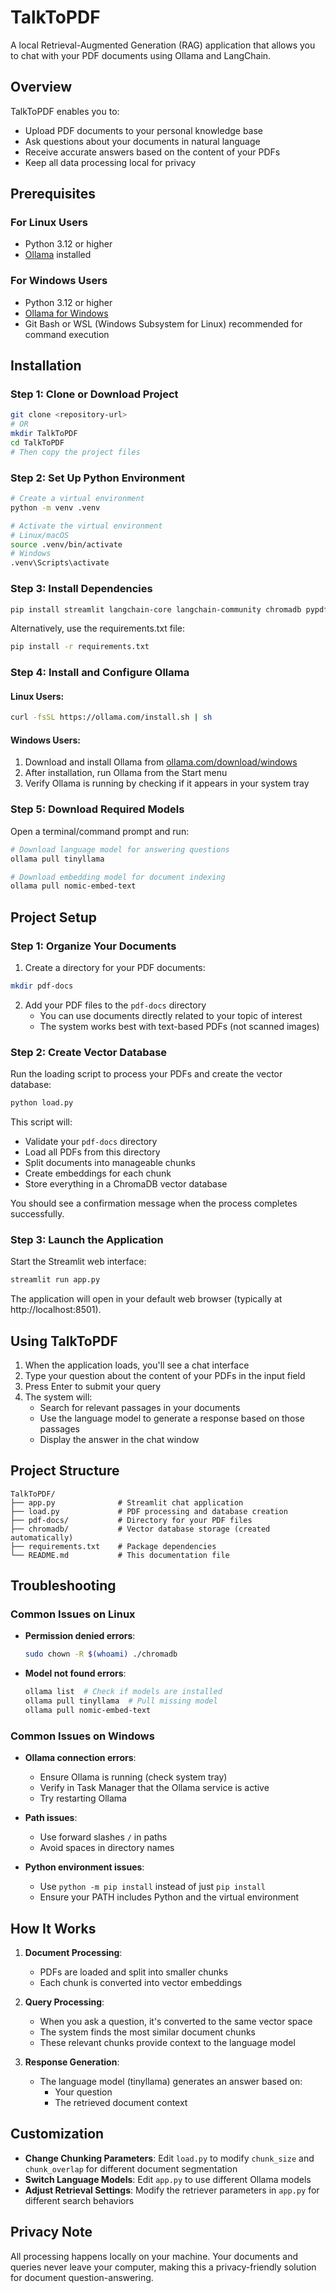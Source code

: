 # TalkToPDF

A local Retrieval-Augmented Generation (RAG) application that allows you to chat with your PDF documents using Ollama and LangChain.

## Overview

TalkToPDF enables you to:
- Upload PDF documents to your personal knowledge base
- Ask questions about your documents in natural language
- Receive accurate answers based on the content of your PDFs
- Keep all data processing local for privacy

## Prerequisites

### For Linux Users
- Python 3.12 or higher
- [Ollama](https://ollama.com) installed

### For Windows Users
- Python 3.12 or higher
- [Ollama for Windows](https://ollama.com/download/windows)
- Git Bash or WSL (Windows Subsystem for Linux) recommended for command execution

## Installation

### Step 1: Clone or Download Project

```bash
git clone <repository-url>
# OR
mkdir TalkToPDF
cd TalkToPDF
# Then copy the project files
```

### Step 2: Set Up Python Environment

```bash
# Create a virtual environment
python -m venv .venv

# Activate the virtual environment
# Linux/macOS
source .venv/bin/activate
# Windows
.venv\Scripts\activate
```

### Step 3: Install Dependencies

```bash
pip install streamlit langchain-core langchain-community chromadb pypdf langchain-ollama langchain-chroma
```

Alternatively, use the requirements.txt file:
```bash
pip install -r requirements.txt
```

### Step 4: Install and Configure Ollama

#### Linux Users:
```bash
curl -fsSL https://ollama.com/install.sh | sh
```

#### Windows Users:
1. Download and install Ollama from [ollama.com/download/windows](https://ollama.com/download/windows)
2. After installation, run Ollama from the Start menu
3. Verify Ollama is running by checking if it appears in your system tray

### Step 5: Download Required Models

Open a terminal/command prompt and run:
```bash
# Download language model for answering questions
ollama pull tinyllama

# Download embedding model for document indexing
ollama pull nomic-embed-text
```

## Project Setup

### Step 1: Organize Your Documents

1. Create a directory for your PDF documents:
```bash
mkdir pdf-docs
```

2. Add your PDF files to the `pdf-docs` directory
   - You can use documents directly related to your topic of interest
   - The system works best with text-based PDFs (not scanned images)

### Step 2: Create Vector Database

Run the loading script to process your PDFs and create the vector database:

```bash
python load.py
```

This script will:
- Validate your `pdf-docs` directory
- Load all PDFs from this directory
- Split documents into manageable chunks
- Create embeddings for each chunk
- Store everything in a ChromaDB vector database

You should see a confirmation message when the process completes successfully.

### Step 3: Launch the Application

Start the Streamlit web interface:

```bash
streamlit run app.py
```

The application will open in your default web browser (typically at http://localhost:8501).

## Using TalkToPDF

1. When the application loads, you'll see a chat interface
2. Type your question about the content of your PDFs in the input field
3. Press Enter to submit your query
4. The system will:
   - Search for relevant passages in your documents
   - Use the language model to generate a response based on those passages
   - Display the answer in the chat window

## Project Structure

```
TalkToPDF/
├── app.py              # Streamlit chat application
├── load.py             # PDF processing and database creation
├── pdf-docs/           # Directory for your PDF files
├── chromadb/           # Vector database storage (created automatically)
├── requirements.txt    # Package dependencies
└── README.md           # This documentation file
```

## Troubleshooting

### Common Issues on Linux

- **Permission denied errors**: 
  ```bash
  sudo chown -R $(whoami) ./chromadb
  ```

- **Model not found errors**:
  ```bash
  ollama list  # Check if models are installed
  ollama pull tinyllama  # Pull missing model
  ollama pull nomic-embed-text
  ```

### Common Issues on Windows

- **Ollama connection errors**:
  - Ensure Ollama is running (check system tray)
  - Verify in Task Manager that the Ollama service is active
  - Try restarting Ollama

- **Path issues**:
  - Use forward slashes `/` in paths
  - Avoid spaces in directory names

- **Python environment issues**:
  - Use `python -m pip install` instead of just `pip install`
  - Ensure your PATH includes Python and the virtual environment

## How It Works

1. **Document Processing**:
   - PDFs are loaded and split into smaller chunks
   - Each chunk is converted into vector embeddings

2. **Query Processing**:
   - When you ask a question, it's converted to the same vector space
   - The system finds the most similar document chunks
   - These relevant chunks provide context to the language model

3. **Response Generation**:
   - The language model (tinyllama) generates an answer based on:
     - Your question
     - The retrieved document context

## Customization

- **Change Chunking Parameters**: Edit `load.py` to modify `chunk_size` and `chunk_overlap` for different document segmentation
- **Switch Language Models**: Edit `app.py` to use different Ollama models
- **Adjust Retrieval Settings**: Modify the retriever parameters in `app.py` for different search behaviors

## Privacy Note

All processing happens locally on your machine. Your documents and queries never leave your computer, making this a privacy-friendly solution for document question-answering.

